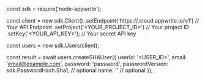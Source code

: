 const sdk = require('node-appwrite');

const client = new sdk.Client()
    .setEndpoint('https://<REGION>.cloud.appwrite.io/v1') // Your API Endpoint
    .setProject('<YOUR_PROJECT_ID>') // Your project ID
    .setKey('<YOUR_API_KEY>'); // Your secret API key

const users = new sdk.Users(client);

const result = await users.createSHAUser({
    userId: '<USER_ID>',
    email: 'email@example.com',
    password: 'password',
    passwordVersion: sdk.PasswordHash.Sha1, // optional
    name: '<NAME>' // optional
});
